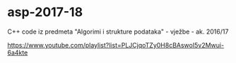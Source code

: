 # asp-2017-18
C++ code iz predmeta "Algorimi i strukture podataka" - vježbe - ak. 2016/17


https://www.youtube.com/playlist?list=PLJCjqoTZy0H8cBAswoI5v2Mwui-6a4kte
